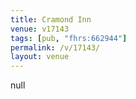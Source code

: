 ```yaml
---
title: Cramond Inn
venue: v17143
tags: [pub, "fhrs:662944"]
permalink: /v/17143/
layout: venue
---
```

null